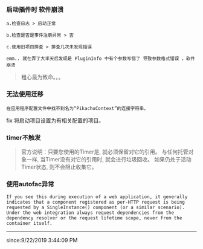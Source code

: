 
### 启动插件时 软件崩溃 ###

	a.检查日志 > 启动正常

	b.检查是否是事件注册异常 > 否

	c.使用旧项目排查 > 排查几次未发现错误

	emm.. 就在弄了大半天后发现是 PluginInfo 中有个参数写错了 导致参数格式错误 ，软件崩溃



> 粗心最为致命。。。 

### 无法使用迁移 ###

	在应用程序配置文件中找不到名为“PikachuContext”的连接字符串。

fix 将启动项目设置为有相关配置的项目。

### timer不触发 ###


> 官方说明：只要您使用的Timer是, 就必须保留对它的引用。 与任何托管对象一样, 当Timer没有对它的引用时, 就会进行垃圾回收。 如果仍处于活动Timer状态, 则不会阻止收集它。

### 使用autofac异常 ###

	If you see this during execution of a web application, it generally indicates that a component registered as per-HTTP request is being requested by a SingleInstance() component (or a similar scenario). Under the web integration always request dependencies from the dependency resolver or the request lifetime scope, never from the container itself.



----------

since:9/22/2019 3:44:09 PM 